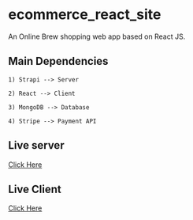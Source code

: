 # ecommerce_react_site

An Online Brew shopping web app based on React JS.

## Main Dependencies

```
1) Strapi --> Server

2) React --> Client

3) MongoDB --> Database

4) Stripe --> Payment API
```

## Live server

[Click Here](https://strapi-brewlala-server.herokuapp.com/admin)

## Live Client

[Click Here](https://arunrr.github.io/ecommerce_react_site/)
